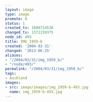 ```yaml
---
layout: image
type: image
promote: 0
status: 1
created_ts: 1080714538
changed_ts: 1372159375
node_id: 493
title: IMG_1959-b
created: '2004-03-31'
changed: '2013-06-25'
aliases:
- "/2004/03/31/img_1959_b/"
- "/node/493/"
permalink: "/2004/03/31/img_1959_b/"
tags:
- Auckland
images:
- src: image/images/img_1959-b-493.jpg
  name: img_1959-b-493.jpg
---
```


